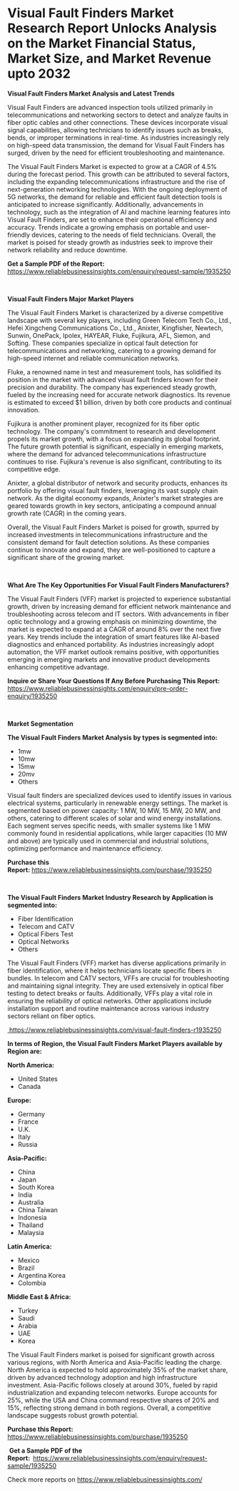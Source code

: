 <p><h1>Visual Fault Finders Market Research Report Unlocks Analysis on the Market Financial Status, Market Size, and Market Revenue upto 2032</h1></p><p><strong>Visual Fault Finders Market Analysis and Latest Trends</strong></p>
<p><p>Visual Fault Finders are advanced inspection tools utilized primarily in telecommunications and networking sectors to detect and analyze faults in fiber optic cables and other connections. These devices incorporate visual signal capabilities, allowing technicians to identify issues such as breaks, bends, or improper terminations in real-time. As industries increasingly rely on high-speed data transmission, the demand for Visual Fault Finders has surged, driven by the need for efficient troubleshooting and maintenance.</p><p>The Visual Fault Finders Market is expected to grow at a CAGR of 4.5% during the forecast period. This growth can be attributed to several factors, including the expanding telecommunications infrastructure and the rise of next-generation networking technologies. With the ongoing deployment of 5G networks, the demand for reliable and efficient fault detection tools is anticipated to increase significantly. Additionally, advancements in technology, such as the integration of AI and machine learning features into Visual Fault Finders, are set to enhance their operational efficiency and accuracy. Trends indicate a growing emphasis on portable and user-friendly devices, catering to the needs of field technicians. Overall, the market is poised for steady growth as industries seek to improve their network reliability and reduce downtime.</p></p>
<p><strong>Get a Sample PDF of the Report:&nbsp;</strong> <a href="https://www.reliablebusinessinsights.com/enquiry/request-sample/1935250?utm_campaign=2185&utm_medium=2&utm_source=Github&utm_content=ia&utm_term=12022025&utm_id=visual-fault-finders">https://www.reliablebusinessinsights.com/enquiry/request-sample/1935250</a></p>
<p>&nbsp;</p>
<p><strong>Visual Fault Finders Major Market Players</strong></p>
<p><p>The Visual Fault Finders Market is characterized by a diverse competitive landscape with several key players, including Green Telecom Tech Co., Ltd., Hefei Xingcheng Communications Co., Ltd., Anixter, Kingfisher, Newtech, Sunwin, OnePack, Ipolex, HAYEAR, Fluke, Fujikura, AFL, Siemon, and Softing. These companies specialize in optical fault detection for telecommunications and networking, catering to a growing demand for high-speed internet and reliable communication networks.</p><p>Fluke, a renowned name in test and measurement tools, has solidified its position in the market with advanced visual fault finders known for their precision and durability. The company has experienced steady growth, fueled by the increasing need for accurate network diagnostics. Its revenue is estimated to exceed $1 billion, driven by both core products and continual innovation.</p><p>Fujikura is another prominent player, recognized for its fiber optic technology. The company's commitment to research and development propels its market growth, with a focus on expanding its global footprint. The future growth potential is significant, especially in emerging markets, where the demand for advanced telecommunications infrastructure continues to rise. Fujikura's revenue is also significant, contributing to its competitive edge.</p><p>Anixter, a global distributor of network and security products, enhances its portfolio by offering visual fault finders, leveraging its vast supply chain network. As the digital economy expands, Anixter's market strategies are geared towards growth in key sectors, anticipating a compound annual growth rate (CAGR) in the coming years.</p><p>Overall, the Visual Fault Finders Market is poised for growth, spurred by increased investments in telecommunications infrastructure and the consistent demand for fault detection solutions. As these companies continue to innovate and expand, they are well-positioned to capture a significant share of the growing market.</p></p>
<p>&nbsp;</p>
<p><strong>What Are The Key Opportunities For Visual Fault Finders Manufacturers?</strong></p>
<p><p>The Visual Fault Finders (VFF) market is projected to experience substantial growth, driven by increasing demand for efficient network maintenance and troubleshooting across telecom and IT sectors. With advancements in fiber optic technology and a growing emphasis on minimizing downtime, the market is expected to expand at a CAGR of around 8% over the next five years. Key trends include the integration of smart features like AI-based diagnostics and enhanced portability. As industries increasingly adopt automation, the VFF market outlook remains positive, with opportunities emerging in emerging markets and innovative product developments enhancing competitive advantage.</p></p>
<p><strong>Inquire or Share Your Questions If Any Before Purchasing This Report:</strong> <a href="https://www.reliablebusinessinsights.com/enquiry/pre-order-enquiry/1935250?utm_campaign=2185&utm_medium=2&utm_source=Github&utm_content=ia&utm_term=12022025&utm_id=visual-fault-finders">https://www.reliablebusinessinsights.com/enquiry/pre-order-enquiry/1935250</a></p>
<p>&nbsp;</p>
<p><strong>Market Segmentation</strong></p>
<p><strong>The Visual Fault Finders Market Analysis by types is segmented into:</strong></p>
<p><ul><li>1mw</li><li>10mw</li><li>15mw</li><li>20mv</li><li>Others</li></ul></p>
<p><p>Visual fault finders are specialized devices used to identify issues in various electrical systems, particularly in renewable energy settings. The market is segmented based on power capacity: 1 MW, 10 MW, 15 MW, 20 MW, and others, catering to different scales of solar and wind energy installations. Each segment serves specific needs, with smaller systems like 1 MW commonly found in residential applications, while larger capacities (10 MW and above) are typically used in commercial and industrial solutions, optimizing performance and maintenance efficiency.</p></p>
<p><strong>Purchase this Report:&nbsp;</strong><a href="https://www.reliablebusinessinsights.com/purchase/1935250?utm_campaign=2185&utm_medium=2&utm_source=Github&utm_content=ia&utm_term=12022025&utm_id=visual-fault-finders">https://www.reliablebusinessinsights.com/purchase/1935250</a></p>
<p>&nbsp;</p>
<p><strong>The Visual Fault Finders Market Industry Research by Application is segmented into:</strong></p>
<p><ul><li>Fiber Identification</li><li>Telecom and CATV</li><li>Optical Fibers Test</li><li>Optical Networks</li><li>Others</li></ul></p>
<p><p>The Visual Fault Finders (VFF) market has diverse applications primarily in fiber identification, where it helps technicians locate specific fibers in bundles. In telecom and CATV sectors, VFFs are crucial for troubleshooting and maintaining signal integrity. They are used extensively in optical fiber testing to detect breaks or faults. Additionally, VFFs play a vital role in ensuring the reliability of optical networks. Other applications include installation support and routine maintenance across various industry sectors reliant on fiber optics.</p></p>
<p><a href="https://www.reliablebusinessinsights.com/visual-fault-finders-r1935250?utm_campaign=2185&utm_medium=2&utm_source=Github&utm_content=ia&utm_term=12022025&utm_id=visual-fault-finders">&nbsp;https://www.reliablebusinessinsights.com/visual-fault-finders-r1935250</a></p>
<p><strong>In terms of Region, the Visual Fault Finders Market Players available by Region are:</strong></p>
<p>
    <p> <strong> North America: </strong>
        <ul>
            <li>United States</li>
            <li>Canada</li>
        </ul>
        </p> 
    <p> <strong> Europe: </strong>
        <ul>
            <li>Germany</li>
            <li>France</li>
            <li>U.K.</li>
            <li>Italy</li>
            <li>Russia</li>
        </ul>
        </p> 
    <p> <strong> Asia-Pacific: </strong>
        <ul>
            <li>China</li>
            <li>Japan</li>
            <li>South Korea</li>
            <li>India</li>
            <li>Australia</li>
            <li>China Taiwan</li>
            <li>Indonesia</li>
            <li>Thailand</li>
            <li>Malaysia</li>
        </ul>
        </p> 
    <p> <strong> Latin America: </strong>
        <ul>
            <li>Mexico</li>
            <li>Brazil</li>
            <li>Argentina Korea</li>
            <li>Colombia</li>
        </ul>
        </p> 
    <p> <strong> Middle East & Africa: </strong>
        <ul>
            <li>Turkey</li>
            <li>Saudi</li>
            <li>Arabia</li>
            <li>UAE</li>
            <li>Korea</li>
        </ul>
    </p>
    </p>
<p><p>The Visual Fault Finders market is poised for significant growth across various regions, with North America and Asia-Pacific leading the charge. North America is expected to hold approximately 35% of the market share, driven by advanced technology adoption and high infrastructure investment. Asia-Pacific follows closely at around 30%, fueled by rapid industrialization and expanding telecom networks. Europe accounts for 25%, while the USA and China command respective shares of 20% and 15%, reflecting strong demand in both regions. Overall, a competitive landscape suggests robust growth potential.</p></p>
<p><strong>Purchase this Report: </strong><a href="https://www.reliablebusinessinsights.com/purchase/1935250?utm_campaign=2185&utm_medium=2&utm_source=Github&utm_content=ia&utm_term=12022025&utm_id=visual-fault-finders">https://www.reliablebusinessinsights.com/purchase/1935250</a></p>
<p>&nbsp;<strong>Get a Sample PDF of the Report:&nbsp;&nbsp;</strong><a href="https://www.reliablebusinessinsights.com/enquiry/request-sample/1935250?utm_campaign=2185&utm_medium=2&utm_source=Github&utm_content=ia&utm_term=12022025&utm_id=visual-fault-finders">https://www.reliablebusinessinsights.com/enquiry/request-sample/1935250</a></p>
<p><strong></strong></p>
<p>Check more reports on <a href="https://www.reliablebusinessinsights.com/?utm_campaign=2185&utm_medium=2&utm_source=Github&utm_content=ia&utm_term=12022025&utm_id=visual-fault-finders">https://www.reliablebusinessinsights.com/</a></p>